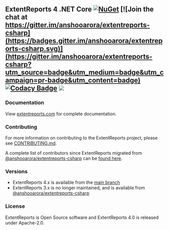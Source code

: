 ## ExtentReports 4 .NET Core  [![NuGet](https://img.shields.io/nuget/v/extentreports.svg)](https://www.nuget.org/packages/ExtentReports) [![Join the chat at https://gitter.im/anshooarora/extentreports-csharp](https://badges.gitter.im/anshooarora/extentreports-csharp.svg)](https://gitter.im/anshooarora/extentreports-csharp?utm_source=badge&utm_medium=badge&utm_campaign=pr-badge&utm_content=badge) [![Codacy Badge](https://api.codacy.com/project/badge/Grade/8d4e66d07b9e4ebca7cef7c5b5eb7ba2)](https://www.codacy.com/app/anshooarora/extentreports-csharp?utm_source=github.com&amp;utm_medium=referral&amp;utm_content=extent-framework/extentreports-csharp&amp;utm_campaign=Badge_Grade) ![](https://img.shields.io/github/license/extent-framework/extentreports-csharp.svg?style=plastic)

### Documentation

View [extentreports.com](http://extentreports.com/docs/versions/4/net/) for complete documentation.

### Contributing ###

For more information on contributing to the ExtentReports project, please see [CONTRIBUTING.md](https://github.com/extent-framework/extentreports-csharp/blob/master/Contributing.md).

A complete list of contributors since ExtentReports migrated from [@anshooarora/extentreports-csharp](https://github.com/anshooarora/extentreports-csharp) can be [found here](https://github.com/anshooarora/extentreports-csharp/graphs/contributors).

### Versions ###

* ExtentReports 4.x is available from the [main branch](https://github.com/extent-framework/extentreports-csharp)
* ExtentReports 3.x is no longer maintained, and is available from [@anshooarora/extentreports-csharp](https://github.com/anshooarora/extentreports-csharp)

### License ###

ExtentReports is Open Source software and ExtentReports 4.0 is released under Apache-2.0.
